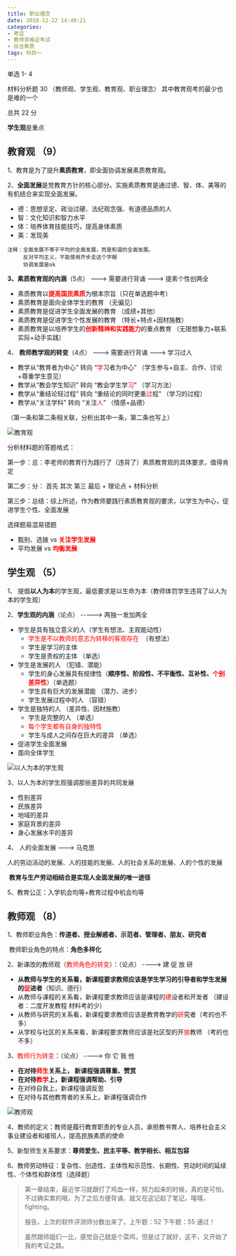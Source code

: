 ```yaml
---
title: 职业理念
date: 2018-12-22 14:40:21
categories:
- 考证
- 教师资格证考试
- 综合素质
tags: 科目一
---
```


单选 1- 4 

材料分析题  30   （教师观、学生观、教育观、职业理念）   其中教育观考的最少也是难的一个

总共 22 分

**学生观**是重点



## 教育观  （9）

1、教育是为了提升**素质教育**，即全面协调发展素质教育观。

2、**全面发展**是党教育方针的核心部分。实施素质教育是通过德、智、体、美等的有机结合来实现全面发展。

- 德：思想坚定、政治过硬、法纪观念强、有道德品质的人
- 智：文化知识和智力水平
- 体：培养体育技能技巧，提高身体素质
- 美：发现美

```
注释：全面发展不等于平均的全面发展，而是和谐的全面发展。
     反对平均主义，不能使用齐步走这个字眼
     协调发展是ok
```

**3、素质教育观的内涵**（5点）   --->   需要进行背诵   --->  提素个性创两全

- 素质教育以<span style='color:red'>**提高国民素质**</span>为根本宗旨（只在单选题中考）
- 素质教育是面向全体学生的教育  （无偏见）
- 素质教育是促进学生全面发展的教育  （成绩+其他）
- 素质教育是促进学生个性发展的教育  （特长+特点+因材施教）
- 素质教育是以培养学生的<span style='color:red'>**创新精神和实践能力**</span>的重点教育 （无限想象力+联系实际+动手实践）

 

4、 **教师教学观的转变**（4点）  --->   需要进行背诵   --->  学习过人

- 教学从“教育者为中心” 转向 “<span style='color:red'>学</span>习者为中心”   （学生参与+自主、合作、讨论+尊重学生意见）
- 教学从“教会学生知识” 转向 “教会学生学<span style='color:red'>习</span>”   （学习方法）
- 教学从“重结论轻过程” 转向 “重结论的同时更重<span style='color:red'>过</span>程”  （学习的过程）
- 教学从“关注学科” 转向 “关注<span style='color:red'>人</span>”  （情感+品德）

（第一条和第二条相关联，分析出其中一条，第二条也写上）


![教育观](http://pic.yuti.site/teach.png)


分析材料题的答题格式：

第一步：总：李老师的教育行为践行了（违背了）素质教育观的具体要求，值得肯定

第二步：分：  首先   其次  第三  最后  +  理论点  +  材料分析

第三步：总结：综上所述，作为教师要践行素质教育观的要求，以学生为中心，促进学生个性、全面发展



选择题易混易错题

- 甄别、选拨   vs   <span style='color:red'>**关注学生发展**</span>
- 平均发展    vs    <span style='color:red'>**均衡发展**</span>



## 学生观  （5）

1、 提倡**以人为本**的学生观，最低要求是以生命为本（教师体罚学生违背了以人为本的学生观）

2、**学生观的内涵**（论点）   ----->    两独一发加两全

- 学生是具有独立意义的人（学生有想法、主观能动性）
  - <span style='color:red'>学生是不以教师的意志为转移的客观存在 </span> （有想法）
  - 学生是学习的主体
  - 学生是责权的主体  （单选）
- 学生是发展的人  （犯错、潜能）
  - 学生的身心发展具有规律性（**顺序性、阶段性、不平衡性、互补性、<span style='color:red'>个别差异性</span>**）（单选题）
  - 学生具有巨大的发展潜能  （潜力、进步）
  - 学生发展过程中的人  （容错）
- 学生是独特的人  （差异性、因材施教）
  - 学生是完整的人  （单选）
  - <span style='color:red'>每个学生都有自身的独特性</span>
  - 学生与成人之间存在巨大的差异   （单选）
- 促进学生全面发展
- 面向全体学生

![以人为本的学生观](http://pic.yuti.site/student.png)

3、以人为本的学生观强调那些差异的共同发展

- 性别差异
- 民族差异
- 地域的差异
- 家庭背景的差异
- 身心发展水平的差异 

4、 人的全面发展 ---> 马克思

​       人的劳动活动的发展、人的技能的发展、人的社会关系的发展、人的个性的发展

​       **教育与生产劳动相结合是实现人全面发展的唯一途径**

5、教育公正：入学机会均等+教育过程中机会均等



## 教师观  （8）

1、教师职业角色：**传道者、授业解惑者、示范者、管理者、朋友、研究者**

​      教师职业角色的特点：**角色多样化**

2、新课改的教师观（<span style='color:red'>教师角色的转变</span>）：（论点） ---->  建 促 放 研

- **从教师与学生的关系看，新课程要求教师应该是学生学习的引导者和学生发展的<span style='color:red'>促</span>进者**（知识、德行）
- 从教师与课程的关系看，新课程要求教师应该是课程的<span style='color:red'>建</span>设者和开发者 （建设者：二度开发教程  材料考的少）
- 从教师与研究的关系看，新课程要求教师应该是教育教学的<span style='color:red'>研</span>究者（考的也不多）
- 从学校与社区的关系来看，新课程要求教师应该是社区型的开<span style='color:red'>放</span>教师 （考的也不多）

3、<span style='color:red'>教师行为转变</span>：（论点）   ---->  你 它 我 他

- **在对待<span style='color:red'>师生</span>关系上，                                                                     新课程强调尊重、赞赏**
- **在对待<span style='color:red'>教学</span>上，新课程强调帮助、引导**
- 在对待自我上，新课程强调反思
- 在对待与其他教育者的关系上，新课程强调合作

![教师观](http://pic.yuti.site/teacher.png)

4、教师的定义：教师是履行教育职责的专业人员，承担教书育人、培养社会主义事业建设者和接班人，提高民族素质的使命

5、新型师生关系要求：**尊师爱生、民主平等、教学相长、相互包容**

6、教师劳动特征：复杂性、创造性、主体性和示范性、长期性、劳动时间的延续性、个体性和群体性（选择题）

> 第一章结束，最近学习就跟打了鸡血一样，努力起来的时候，真的是可怕，不过确实累的哦，为了之后方便背诵，就又在这记起了笔记，嘻嘻，fighting。
> 
> 报告，上次的软件评测师分数出来了，上午题：52  下午题：55 通过！
> 
> 虽然跟师姐们一比，感觉自己就是个菜鸡，但是过了就好，这不，又开始了我的考证之路。
> 